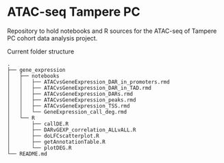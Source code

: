 # ATAC-seq Tampere PC

Repository to hold notebooks and R sources for the ATAC-seq of Tampere PC cohort data analysis project.

Current folder structure
```
.
├── gene_expression
│   ├── notebooks
│   │   ├── ATACvsGeneExpression_DAR_in_promoters.rmd
│   │   ├── ATACvsGeneExpression_DAR_in_TAD.rmd
│   │   ├── ATACvsGeneExpression_DARs.rmd
│   │   ├── ATACvsGeneExpression_peaks.rmd
│   │   ├── ATACvsGeneExpression_TSS.rmd
│   │   └── GeneExpression_call_deg.rmd
│   └── R
│       ├── callDE.R
│       ├── DARvGEXP_correlation_ALLvALL.R
│       ├── doLFCscatterplot.R
│       ├── getAnnotationTable.R
│       └── plotDEG.R
└── README.md
```
